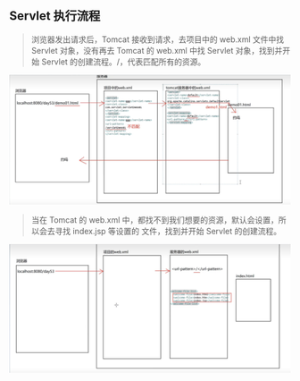 ## Servlet 执行流程

> 浏览器发出请求后，Tomcat 接收到请求，去项目中的 web.xml 文件中找 Servlet 对象，没有再去 Tomcat 的 web.xml 中找 Servlet 对象，找到并开始 Servlet 的创建流程。<url-pattern>/</url-pattern>，代表匹配所有的资源。

![流程1](../images/流程1.jpg)

> 当在 Tomcat 的 web.xml 中，都找不到我们想要的资源，默认会设置<welcome-file-list></welcome-file-list>，所以会去寻找 index.jsp 等设置的 文件，找到并开始 Servlet 的创建流程。

![流程2](../images/流程2.jpg)

